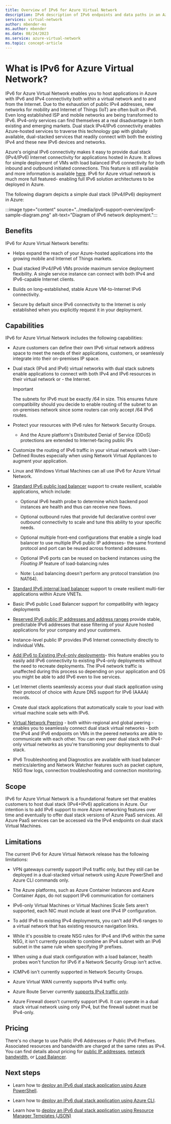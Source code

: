 ```yaml
---
title: Overview of IPv6 for Azure Virtual Network
description: IPv6 description of IPv6 endpoints and data paths in an Azure virtual network.
services: virtual-network
author: mbender-ms
ms.author: mbender
ms.date: 08/24/2023
ms.service: azure-virtual-network
ms.topic: concept-article
---
```


# What is IPv6 for Azure Virtual Network?

IPv6 for Azure Virtual Network enables you to host applications in Azure with IPv6 and IPv4 connectivity both within a virtual network and to and from the Internet. Due to the exhaustion of public IPv4 addresses, new networks for mobility and Internet of Things (IoT) are often built on IPv6. Even long established ISP and mobile networks are being transformed to IPv6. IPv4-only services can find themselves at a real disadvantage in both existing and emerging markets. Dual stack IPv4/IPv6 connectivity enables Azure-hosted services to traverse this technology gap with globally available, dual-stacked services that readily connect with both the existing IPv4 and these new IPv6 devices and networks.

Azure's original IPv6 connectivity makes it easy to provide dual stack (IPv4/IPv6) Internet connectivity for applications hosted in Azure. It allows for simple deployment of VMs with load balanced IPv6 connectivity for both inbound and outbound initiated connections. This feature is still available and more information is available [here](../../load-balancer/load-balancer-ipv6-overview.md).
IPv6 for Azure virtual network is much more full featured- enabling full IPv6 solution architectures to be deployed in Azure.

The following diagram depicts a simple dual stack (IPv4/IPv6) deployment in Azure:

:::image type="content" source="../media/ipv6-support-overview/ipv6-sample-diagram.png" alt-text="Diagram of IPv6 network deployment.":::

## Benefits

IPv6 for Azure Virtual Network benefits:

- Helps expand the reach of your Azure-hosted applications into the growing mobile and Internet of Things markets.

- Dual stacked IPv4/IPv6 VMs provide maximum service deployment flexibility. A single service instance can connect with both IPv4 and IPv6-capable Internet clients.

- Builds on long-established, stable Azure VM-to-Internet IPv6 connectivity.

- Secure by default since IPv6 connectivity to the Internet is only established when you explicitly request it in your deployment.

## Capabilities

IPv6 for Azure Virtual Network includes the following capabilities:

- Azure customers can define their own IPv6 virtual network address space to meet the needs of their applications, customers, or seamlessly integrate into their on-premises IP space.

- Dual stack (IPv4 and IPv6) virtual networks with dual stack subnets enable applications to connect with both IPv4 and IPv6 resources in their virtual network or - the Internet.

    > [!IMPORTANT]
    > The subnets for IPv6 must be exactly /64 in size.  This ensures future compatibility should you decide to enable routing of the subnet to an on-premises network since some routers can only accept /64 IPv6 routes.  

- Protect your resources with IPv6 rules for Network Security Groups.

    - And the Azure platform's Distributed Denial of Service (DDoS) protections are extended to Internet-facing public IPs

- Customize the routing of IPv6 traffic in your virtual network with User-Defined Routes especially when using Network Virtual Appliances to augment your application.

- Linux and Windows Virtual Machines can all use IPv6 for Azure Virtual Network.

- [Standard IPv6 public load balancer](../../load-balancer/virtual-network-ipv4-ipv6-dual-stack-standard-load-balancer-powershell.md) support to create resilient, scalable applications, which include:

    - Optional IPv6 health probe to determine which backend pool instances are health and thus can receive new flows.

    - Optional outbound rules that provide full declarative control over outbound connectivity to scale and tune this ability to your specific needs.

    - Optional multiple front-end configurations that enable a single load balancer to use multiple IPv6 public IP addresses- the same frontend protocol and port can be reused across frontend addresses.

    - Optional IPv6 ports can be reused on backend instances using the *Floating IP* feature of load-balancing rules 

    - Note: Load balancing doesn't perform any protocol translation (no NAT64). 

- [Standard IPv6 internal load balancer](../../load-balancer/ipv6-dual-stack-standard-internal-load-balancer-powershell.md) support to create resilient multi-tier applications within Azure VNETs.   

- Basic IPv6 public Load Balancer support for compatibility with legacy deployments

- [Reserved IPv6 public IP addresses and address ranges](public-ip-address-prefix.md) provide stable, predictable IPv6 addresses that ease filtering of your Azure hosted applications for your company and your customers.

- Instance-level public IP provides IPv6 Internet connectivity directly to individual VMs.

- [Add IPv6 to Existing IPv4-only deployments](../../load-balancer/ipv6-add-to-existing-vnet-powershell.md)- this feature enables you to easily add IPv6 connectivity to existing IPv4-only deployments without the need to recreate deployments.  The IPv4 network traffic is unaffected during this process so depending on your application and OS you might be able to add IPv6 even to live services.    

- Let Internet clients seamlessly access your dual stack application using their protocol of choice with Azure DNS support for IPv6 (AAAA) records. 

- Create dual stack applications that automatically scale to your load with virtual machine scale sets with IPv6.

- [Virtual Network Peering](../../virtual-network/virtual-network-peering-overview.md) - both within-regional and global peering - enables you to seamlessly connect dual stack virtual networks - both the IPv4 and IPv6 endpoints on VMs in the peered networks are able to communicate with each other. You can even peer dual stack with IPv4-only virtual networks as you're transitioning your deployments to dual stack. 

- IPv6 Troubleshooting and Diagnostics are available with load balancer metrics/alerting and Network Watcher features such as packet capture, NSG flow logs, connection troubleshooting and connection monitoring.   

## Scope

IPv6 for Azure Virtual Network is a foundational feature set that enables customers to host dual stack (IPv4+IPv6) applications in Azure. Our intention is to add IPv6 support to more Azure networking features over time and eventually to offer dual stack versions of Azure PaaS services. All Azure PaaS services can be accessed via the IPv4 endpoints on dual stack Virtual Machines.   

## Limitations

The current IPv6 for Azure Virtual Network release has the following limitations:

- VPN gateways currently support IPv4 traffic only, but they still can be deployed in a dual-stacked virtual network using Azure PowerShell and Azure CLI commands only.

- The Azure platforms, such as Azure Container Instances and Azure Container Apps, do not support IPv6 communication for containers 

- IPv6-only Virtual Machines or Virtual Machines Scale Sets aren't supported, each NIC must include at least one IPv4 IP configuration. 

- To add IPv6 to existing IPv4 deployments, you can't add IPv6 ranges to a virtual network that has existing resource navigation links.

- While it's possible to create NSG rules for IPv4 and IPv6 within the same NSG, it isn't currently possible to combine an IPv4 subnet with an IPv6 subnet in the same rule when specifying IP prefixes.

- When using a dual stack configuration with a load balancer, health probes won't function for IPv6 if a Network Security Group isn't active.

- ICMPv6 isn't currently supported in Network Security Groups.

- Azure Virtual WAN currently supports IPv4 traffic only. 

- Azure Route Server currently [supports IPv4 traffic only](../../route-server/route-server-faq.md#does-azure-route-server-support-ipv6).

- Azure Firewall doesn't currently support IPv6. It can operate in a dual stack virtual network using only IPv4, but the firewall subnet must be IPv4-only.

## Pricing

There's no charge to use Public IPv6 Addresses or Public IPv6 Prefixes. Associated resources and bandwidth are charged at the same rates as IPv4. You can find details about pricing for [public IP addresses](https://azure.microsoft.com/pricing/details/ip-addresses/), [network bandwidth](https://azure.microsoft.com/pricing/details/bandwidth/), or [Load Balancer](https://azure.microsoft.com/pricing/details/load-balancer/).

## Next steps

- Learn how to [deploy an IPv6 dual stack application using Azure PowerShell](../../load-balancer/virtual-network-ipv4-ipv6-dual-stack-standard-load-balancer-powershell.md).

- Learn how to [deploy an IPv6 dual stack application using Azure CLI](../../load-balancer/virtual-network-ipv4-ipv6-dual-stack-standard-load-balancer-cli.md).

- Learn how to [deploy an IPv6 dual stack application using Resource Manager Templates (JSON)](../../load-balancer/ipv6-configure-standard-load-balancer-template-json.md)
